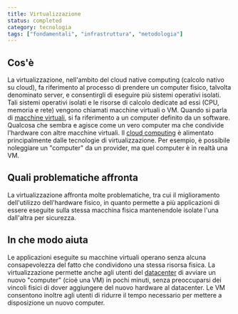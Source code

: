 ```yaml
---
title: Virtualizzazione
status: completed
category: tecnologia
tags: ["fondamentali", "infrastruttura", "metodologia"]
---
```


## Cos'è

La virtualizzazione, nell'ambito del cloud native computing (calcolo nativo su cloud), 
fa riferimento al processo di prendere un computer fisico, talvolta denominato server, 
e consentirgli di eseguire più sistemi operativi isolati.
Tali sistemi operativi isolati e le risorse di calcolo dedicate ad essi (CPU, memoria e rete) vengono
chiamati macchine virtuali o VM.
Quando si parla di [macchine virtuali](/it/virtual-machine/), si fa riferimento a un computer definito da un software.
Qualcosa che sembra e agisce come un vero computer ma che condivide l'hardware con altre macchine virtuali.
Il [cloud computing](/it/cloud-computing/) è alimentato principalmente dalle tecnologie di virtualizzazione.
Per esempio, è possibile noleggiare un "computer" da un provider, ma quel computer è in realtà una VM.

## Quali problematiche affronta

La virtualizzazione affronta molte problematiche, tra cui il miglioramento dell'utilizzo dell'hardware fisico,
in quanto permette a più applicazioni di essere eseguite sulla stessa macchina fisica
mantenendole isolate l'una dall'altra per sicurezza.

## In che modo aiuta

Le applicazioni eseguite su macchine virtuali operano senza alcuna consapevolezza del fatto che condividono una stessa risorsa fisica.
La virtualizzazione permette anche agli utenti del [datacenter](/it/datacenter/) di avviare un nuovo "computer" (cioè una VM) in pochi minuti,
senza preoccuparsi dei vincoli fisici di dover aggiungere del nuovo hardware al datacenter.
Le VM consentono inoltre agli utenti di ridurre il tempo necessario per mettere a disposizione un nuovo computer.
